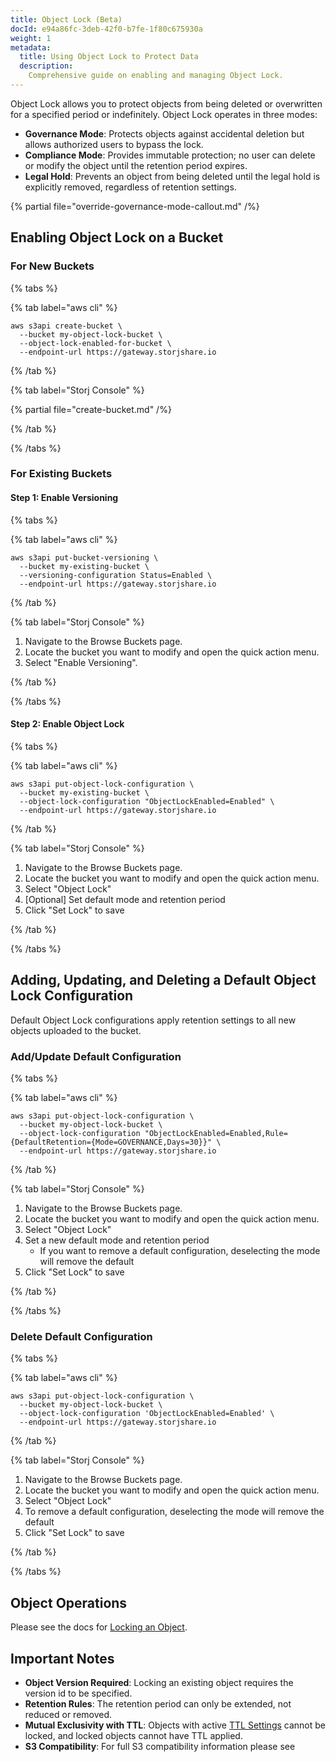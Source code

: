 ```yaml
---
title: Object Lock (Beta)
docId: e94a86fc-3deb-42f0-b7fe-1f80c675930a
weight: 1
metadata:
  title: Using Object Lock to Protect Data
  description:
    Comprehensive guide on enabling and managing Object Lock.
---
```


Object Lock allows you to protect objects from being deleted or overwritten for a specified period or indefinitely. Object Lock operates in three modes:

- **Governance Mode**: Protects objects against accidental deletion but allows authorized users to bypass the lock.
- **Compliance Mode**: Provides immutable protection; no user can delete or modify the object until the retention period expires.
- **Legal Hold**: Prevents an object from being deleted until the legal hold is explicitly removed, regardless of retention settings.

{% partial file="override-governance-mode-callout.md" /%}

## Enabling Object Lock on a Bucket

### For New Buckets

{% tabs %}

{% tab label="aws cli" %}

```shell {% title="aws cli" %}
aws s3api create-bucket \
  --bucket my-object-lock-bucket \
  --object-lock-enabled-for-bucket \
  --endpoint-url https://gateway.storjshare.io
```

{% /tab %}

{% tab label="Storj Console" %}

{% partial file="create-bucket.md" /%}

{% /tab %}

{% /tabs %}

### For Existing Buckets

#### Step 1: Enable Versioning

{% tabs %}

{% tab label="aws cli" %}

```shell {% title="aws cli" %}
aws s3api put-bucket-versioning \
  --bucket my-existing-bucket \
  --versioning-configuration Status=Enabled \
  --endpoint-url https://gateway.storjshare.io
```

{% /tab %}

{% tab label="Storj Console" %}

1. Navigate to the Browse Buckets page.
2. Locate the bucket you want to modify and open the quick action menu.
3. Select "Enable Versioning".

{% /tab %}

{% /tabs %}

#### Step 2: Enable Object Lock

{% tabs %}

{% tab label="aws cli" %}

```shell {% title="aws cli" %}
aws s3api put-object-lock-configuration \
  --bucket my-existing-bucket \
  --object-lock-configuration "ObjectLockEnabled=Enabled" \
  --endpoint-url https://gateway.storjshare.io

```

{% /tab %}

{% tab label="Storj Console" %}
1. Navigate to the Browse Buckets page.
2. Locate the bucket you want to modify and open the quick action menu.
3. Select "Object Lock"
4. [Optional] Set default mode and retention period
5. Click "Set Lock" to save

{% /tab %}

{% /tabs %}

## Adding, Updating, and Deleting a Default Object Lock Configuration
Default Object Lock configurations apply retention settings to all new objects uploaded to the bucket.

### Add/Update Default Configuration
{% tabs %}

{% tab label="aws cli" %}

```shell {% title="aws cli" %}
aws s3api put-object-lock-configuration \
  --bucket my-object-lock-bucket \
  --object-lock-configuration "ObjectLockEnabled=Enabled,Rule={DefaultRetention={Mode=GOVERNANCE,Days=30}}" \
  --endpoint-url https://gateway.storjshare.io
```

{% /tab %}

{% tab label="Storj Console" %}

1. Navigate to the Browse Buckets page.
2. Locate the bucket you want to modify and open the quick action menu.
3. Select "Object Lock"
4. Set a new default mode and retention period
   - If you want to remove a default configuration, deselecting the mode will remove the default
5. Click "Set Lock" to save

{% /tab %}

{% /tabs %}

### Delete Default Configuration
{% tabs %}

{% tab label="aws cli" %}

```shell {% title="aws cli" %}
aws s3api put-object-lock-configuration \
  --bucket my-object-lock-bucket \
  --object-lock-configuration 'ObjectLockEnabled=Enabled' \
  --endpoint-url https://gateway.storjshare.io
```

{% /tab %}

{% tab label="Storj Console" %}

1. Navigate to the Browse Buckets page.
2. Locate the bucket you want to modify and open the quick action menu.
3. Select "Object Lock"
4. To remove a default configuration, deselecting the mode will remove the default
5. Click "Set Lock" to save

{% /tab %}

{% /tabs %}

## Object Operations
Please see the docs for [Locking an Object](docId:uyuWpwchZx29f28UGAILP#locking-an-object).

## Important Notes
- **Object Version Required**: Locking an existing object requires the version id to be specified.
- **Retention Rules**: The retention period can only be extended, not reduced or removed.
- **Mutual Exclusivity with TTL**: Objects with active [TTL Settings](docId:55e7ac9b-cf21-41fa-be19-087f55de1066) cannot be locked, and locked objects cannot have TTL applied.
- **S3 Compatibility**: For full S3 compatibility information please see [](docId:gjrGzPNnhpYrAGTTAUaj)